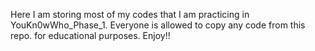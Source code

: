 Here I am storing most of my codes that I am practicing in YouKn0wWho_Phase_1. 
Everyone is allowed to copy any code from this repo. for educational purposes.
Enjoy!!
